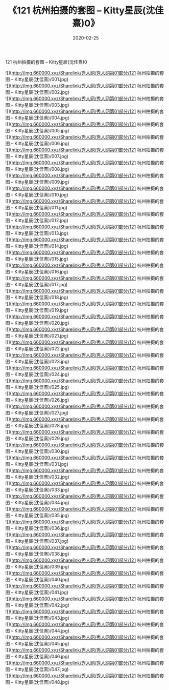 ﻿---
layout: post
title:  《121 杭州拍摄的套图 – Kitty星辰(沈佳熹)0》
date:   2020-02-25
img: http://img.660000.xyz/Sharelink/秀人网/秀人网第01部分/121 杭州拍摄的套图 – Kitty星辰(沈佳熹)0/000.jpg
categories: [美女, 清纯, 唯美]
---

121 杭州拍摄的套图 – Kitty星辰(沈佳熹)0

  ![](http://img.660000.xyz/Sharelink/秀人网/秀人网第01部分/121 杭州拍摄的套图 – Kitty星辰(沈佳熹)/001.jpg) <br> ![](http://img.660000.xyz/Sharelink/秀人网/秀人网第01部分/121 杭州拍摄的套图 – Kitty星辰(沈佳熹)/002.jpg) <br> ![](http://img.660000.xyz/Sharelink/秀人网/秀人网第01部分/121 杭州拍摄的套图 – Kitty星辰(沈佳熹)/003.jpg) <br> ![](http://img.660000.xyz/Sharelink/秀人网/秀人网第01部分/121 杭州拍摄的套图 – Kitty星辰(沈佳熹)/004.jpg) <br> ![](http://img.660000.xyz/Sharelink/秀人网/秀人网第01部分/121 杭州拍摄的套图 – Kitty星辰(沈佳熹)/005.jpg) <br> ![](http://img.660000.xyz/Sharelink/秀人网/秀人网第01部分/121 杭州拍摄的套图 – Kitty星辰(沈佳熹)/006.jpg) <br> ![](http://img.660000.xyz/Sharelink/秀人网/秀人网第01部分/121 杭州拍摄的套图 – Kitty星辰(沈佳熹)/007.jpg) <br> ![](http://img.660000.xyz/Sharelink/秀人网/秀人网第01部分/121 杭州拍摄的套图 – Kitty星辰(沈佳熹)/008.jpg) <br> ![](http://img.660000.xyz/Sharelink/秀人网/秀人网第01部分/121 杭州拍摄的套图 – Kitty星辰(沈佳熹)/009.jpg) <br> ![](http://img.660000.xyz/Sharelink/秀人网/秀人网第01部分/121 杭州拍摄的套图 – Kitty星辰(沈佳熹)/010.jpg) <br> ![](http://img.660000.xyz/Sharelink/秀人网/秀人网第01部分/121 杭州拍摄的套图 – Kitty星辰(沈佳熹)/011.jpg) <br> ![](http://img.660000.xyz/Sharelink/秀人网/秀人网第01部分/121 杭州拍摄的套图 – Kitty星辰(沈佳熹)/012.jpg) <br> ![](http://img.660000.xyz/Sharelink/秀人网/秀人网第01部分/121 杭州拍摄的套图 – Kitty星辰(沈佳熹)/013.jpg) <br> ![](http://img.660000.xyz/Sharelink/秀人网/秀人网第01部分/121 杭州拍摄的套图 – Kitty星辰(沈佳熹)/014.jpg) <br> ![](http://img.660000.xyz/Sharelink/秀人网/秀人网第01部分/121 杭州拍摄的套图 – Kitty星辰(沈佳熹)/015.jpg) <br> ![](http://img.660000.xyz/Sharelink/秀人网/秀人网第01部分/121 杭州拍摄的套图 – Kitty星辰(沈佳熹)/016.jpg) <br> ![](http://img.660000.xyz/Sharelink/秀人网/秀人网第01部分/121 杭州拍摄的套图 – Kitty星辰(沈佳熹)/017.jpg) <br> ![](http://img.660000.xyz/Sharelink/秀人网/秀人网第01部分/121 杭州拍摄的套图 – Kitty星辰(沈佳熹)/018.jpg) <br> ![](http://img.660000.xyz/Sharelink/秀人网/秀人网第01部分/121 杭州拍摄的套图 – Kitty星辰(沈佳熹)/019.jpg) <br> ![](http://img.660000.xyz/Sharelink/秀人网/秀人网第01部分/121 杭州拍摄的套图 – Kitty星辰(沈佳熹)/020.jpg) <br> ![](http://img.660000.xyz/Sharelink/秀人网/秀人网第01部分/121 杭州拍摄的套图 – Kitty星辰(沈佳熹)/021.jpg) <br> ![](http://img.660000.xyz/Sharelink/秀人网/秀人网第01部分/121 杭州拍摄的套图 – Kitty星辰(沈佳熹)/022.jpg) <br> ![](http://img.660000.xyz/Sharelink/秀人网/秀人网第01部分/121 杭州拍摄的套图 – Kitty星辰(沈佳熹)/023.jpg) <br> ![](http://img.660000.xyz/Sharelink/秀人网/秀人网第01部分/121 杭州拍摄的套图 – Kitty星辰(沈佳熹)/024.jpg) <br> ![](http://img.660000.xyz/Sharelink/秀人网/秀人网第01部分/121 杭州拍摄的套图 – Kitty星辰(沈佳熹)/025.jpg) <br> ![](http://img.660000.xyz/Sharelink/秀人网/秀人网第01部分/121 杭州拍摄的套图 – Kitty星辰(沈佳熹)/026.jpg) <br> ![](http://img.660000.xyz/Sharelink/秀人网/秀人网第01部分/121 杭州拍摄的套图 – Kitty星辰(沈佳熹)/027.jpg) <br> ![](http://img.660000.xyz/Sharelink/秀人网/秀人网第01部分/121 杭州拍摄的套图 – Kitty星辰(沈佳熹)/028.jpg) <br> ![](http://img.660000.xyz/Sharelink/秀人网/秀人网第01部分/121 杭州拍摄的套图 – Kitty星辰(沈佳熹)/029.jpg) <br> ![](http://img.660000.xyz/Sharelink/秀人网/秀人网第01部分/121 杭州拍摄的套图 – Kitty星辰(沈佳熹)/030.jpg) <br> ![](http://img.660000.xyz/Sharelink/秀人网/秀人网第01部分/121 杭州拍摄的套图 – Kitty星辰(沈佳熹)/031.jpg) <br> ![](http://img.660000.xyz/Sharelink/秀人网/秀人网第01部分/121 杭州拍摄的套图 – Kitty星辰(沈佳熹)/032.jpg) <br> ![](http://img.660000.xyz/Sharelink/秀人网/秀人网第01部分/121 杭州拍摄的套图 – Kitty星辰(沈佳熹)/033.jpg) <br> ![](http://img.660000.xyz/Sharelink/秀人网/秀人网第01部分/121 杭州拍摄的套图 – Kitty星辰(沈佳熹)/034.jpg) <br> ![](http://img.660000.xyz/Sharelink/秀人网/秀人网第01部分/121 杭州拍摄的套图 – Kitty星辰(沈佳熹)/035.jpg) <br> ![](http://img.660000.xyz/Sharelink/秀人网/秀人网第01部分/121 杭州拍摄的套图 – Kitty星辰(沈佳熹)/036.jpg) <br> ![](http://img.660000.xyz/Sharelink/秀人网/秀人网第01部分/121 杭州拍摄的套图 – Kitty星辰(沈佳熹)/037.jpg) <br> ![](http://img.660000.xyz/Sharelink/秀人网/秀人网第01部分/121 杭州拍摄的套图 – Kitty星辰(沈佳熹)/038.jpg) <br> ![](http://img.660000.xyz/Sharelink/秀人网/秀人网第01部分/121 杭州拍摄的套图 – Kitty星辰(沈佳熹)/039.jpg) <br> ![](http://img.660000.xyz/Sharelink/秀人网/秀人网第01部分/121 杭州拍摄的套图 – Kitty星辰(沈佳熹)/040.jpg) <br> ![](http://img.660000.xyz/Sharelink/秀人网/秀人网第01部分/121 杭州拍摄的套图 – Kitty星辰(沈佳熹)/041.jpg) <br> ![](http://img.660000.xyz/Sharelink/秀人网/秀人网第01部分/121 杭州拍摄的套图 – Kitty星辰(沈佳熹)/042.jpg) <br> ![](http://img.660000.xyz/Sharelink/秀人网/秀人网第01部分/121 杭州拍摄的套图 – Kitty星辰(沈佳熹)/043.jpg) <br> ![](http://img.660000.xyz/Sharelink/秀人网/秀人网第01部分/121 杭州拍摄的套图 – Kitty星辰(沈佳熹)/044.jpg) <br> ![](http://img.660000.xyz/Sharelink/秀人网/秀人网第01部分/121 杭州拍摄的套图 – Kitty星辰(沈佳熹)/045.jpg) <br> ![](http://img.660000.xyz/Sharelink/秀人网/秀人网第01部分/121 杭州拍摄的套图 – Kitty星辰(沈佳熹)/046.jpg) <br> ![](http://img.660000.xyz/Sharelink/秀人网/秀人网第01部分/121 杭州拍摄的套图 – Kitty星辰(沈佳熹)/047.jpg) <br> ![](http://img.660000.xyz/Sharelink/秀人网/秀人网第01部分/121 杭州拍摄的套图 – Kitty星辰(沈佳熹)/048.jpg) <br>